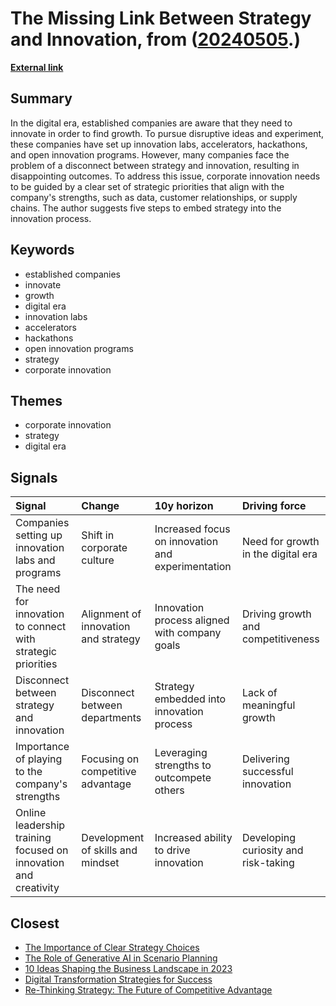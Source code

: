 # __The Missing Link Between Strategy and Innovation__, from ([20240505](https://kghosh.substack.com/p/20240505).)

__[External link](https://hbr.org/2024/03/the-missing-link-between-strategy-and-innovation)__



## Summary

In the digital era, established companies are aware that they need to innovate in order to find growth. To pursue disruptive ideas and experiment, these companies have set up innovation labs, accelerators, hackathons, and open innovation programs. However, many companies face the problem of a disconnect between strategy and innovation, resulting in disappointing outcomes. To address this issue, corporate innovation needs to be guided by a clear set of strategic priorities that align with the company's strengths, such as data, customer relationships, or supply chains. The author suggests five steps to embed strategy into the innovation process.

## Keywords

* established companies
* innovate
* growth
* digital era
* innovation labs
* accelerators
* hackathons
* open innovation programs
* strategy
* corporate innovation

## Themes

* corporate innovation
* strategy
* digital era

## Signals

| Signal                                                          | Change                               | 10y horizon                                       | Driving force                        |
|:----------------------------------------------------------------|:-------------------------------------|:--------------------------------------------------|:-------------------------------------|
| Companies setting up innovation labs and programs               | Shift in corporate culture           | Increased focus on innovation and experimentation | Need for growth in the digital era   |
| The need for innovation to connect with strategic priorities    | Alignment of innovation and strategy | Innovation process aligned with company goals     | Driving growth and competitiveness   |
| Disconnect between strategy and innovation                      | Disconnect between departments       | Strategy embedded into innovation process         | Lack of meaningful growth            |
| Importance of playing to the company's strengths                | Focusing on competitive advantage    | Leveraging strengths to outcompete others         | Delivering successful innovation     |
| Online leadership training focused on innovation and creativity | Development of skills and mindset    | Increased ability to drive innovation             | Developing curiosity and risk-taking |

## Closest

* [The Importance of Clear Strategy Choices](b393d3164c1634957a3bc8e2ae733b41)
* [The Role of Generative AI in Scenario Planning](eb3b989221a954bad78ff582adfacdba)
* [10 Ideas Shaping the Business Landscape in 2023](0d5cc4e60484c56f76248ad109ad9c04)
* [Digital Transformation Strategies for Success](5564aecc487fff9617e0ddb0869d26fd)
* [Re-Thinking Strategy: The Future of Competitive Advantage](fc725e773fd7ad77d91e2c903607ef36)